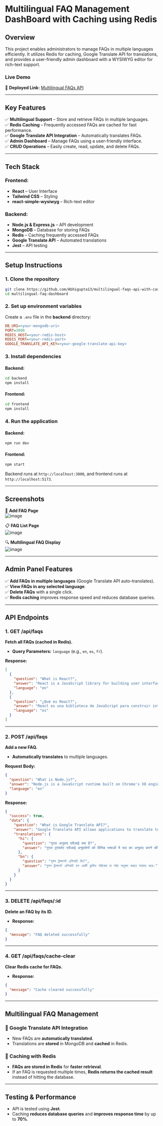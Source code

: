# **Multilingual FAQ Management DashBoard with Caching using Redis**  

## **Overview**  

This project enables administrators to manage FAQs in multiple languages efficiently. It utilizes Redis for caching, Google Translate API for translations, and provides a user-friendly admin dashboard with a WYSIWYG editor for rich-text support.  

### **Live Demo**  
🔗 **Deployed Link:** [Multilingual FAQs API](https://multilingual-faqs-api-with-cashing.vercel.app/)  

---

## **Key Features**  
✅ **Multilingual Support** – Store and retrieve FAQs in multiple languages.  
✅ **Redis Caching** – Frequently accessed FAQs are cached for fast performance.  
✅ **Google Translate API Integration** – Automatically translates FAQs.  
✅ **Admin Dashboard** – Manage FAQs using a user-friendly interface.  
✅ **CRUD Operations** – Easily create, read, update, and delete FAQs.  

---

## **Tech Stack**  

### **Frontend:**  
- **React** – User Interface  
- **Tailwind CSS** – Styling  
- **react-simple-wysiwyg** – Rich-text editor  

### **Backend:**  
- **Node.js & Express.js** – API development  
- **MongoDB** – Database for storing FAQs  
- **Redis** – Caching frequently accessed FAQs  
- **Google Translate API** – Automated translations  
- **Jest** – API testing  

---

## **Setup Instructions**  

### **1. Clone the repository**  
```bash
git clone https://github.com/Abhigupta13/multilingual-faqs-api-with-cashing.git
cd multilingual-faq-dashboard
```

### **2. Set up environment variables**  

Create a `.env` file in the **backend** directory:  
```ini
DB_URI=<your-mongodb-uri>
PORT=3000
REDIS_HOST=<your-redis-host>
REDIS_PORT=<your-redis-port>
GOOGLE_TRANSLATE_API_KEY=<your-google-translate-api-key>
```

### **3. Install dependencies**  

#### Backend:  
```bash
cd backend
npm install
```

#### Frontend:  
```bash
cd frontend
npm install
```

### **4. Run the application**  

#### Backend:  
```bash
npm run dev
```

#### Frontend:  
```bash
npm start
```

Backend runs at `http://localhost:3000`, and frontend runs at `http://localhost:5173`.  

---

## **Screenshots**  

🚀 **Add FAQ Page**  
![image](https://github.com/user-attachments/assets/ac272659-2fc1-45a0-96cc-5ce786de57a1)
 

📋 **FAQ List Page**  
![image](https://github.com/user-attachments/assets/fc935296-31e3-47f0-a8ff-6e91603abf90)
 

🔍 **Multilingual FAQ Display**  
![image](https://github.com/user-attachments/assets/dafdb1f6-9fc9-4ffc-bc84-80787657ea10)


---

## **Admin Panel Features**  

✅ **Add FAQs in multiple languages** (Google Translate API auto-translates).  
✅ **View FAQs in any selected language**.  
✅ **Delete FAQs** with a single click.  
✅ **Redis caching** improves response speed and reduces database queries.  

---

## **API Endpoints**  

### **1. GET /api/faqs**  
**Fetch all FAQs (cached in Redis).**  
- **Query Parameters:** `language` (e.g., `en`, `es`, `fr`).  

**Response:**  
```json
[
  {
    "question": "What is React?",
    "answer": "React is a JavaScript library for building user interfaces.",
    "language": "en"
  },
  {
    "question": "¿Qué es React?",
    "answer": "React es una biblioteca de JavaScript para construir interfaces de usuario.",
    "language": "es"
  }
]
```

---

### **2. POST /api/faqs**  
**Add a new FAQ.**  
- **Automatically translates** to multiple languages.  

**Request Body:**  
```json
{
  "question": "What is Node.js?",
  "answer": "Node.js is a JavaScript runtime built on Chrome's V8 engine.",
  "language": "en"
}
```

**Response:**  
```json
{
  "success": true,
  "data": {
    "question": "What is Google Translate API?",
    "answer": "Google Translate API allows applications to translate text programmatically.",
    "translations": {
      "hi": {
        "question": "गूगल अनुवाद एपीआई क्या है?",
        "answer": "गूगल ट्रांसलेट एपीआई अनुप्रयोगों को विभिन्न भाषाओं में पाठ का अनुवाद करने की अनुमति देता है।"
      },
      "bn": {
        "question": "গুগল ট্রান্সলেট এপিআই কি?",
        "answer": "গুগল ট্রান্সলেট এপিআই হল একটি ক্লাউড পরিষেবা যা পাঠ্য অনুবাদ করতে সাহায্য করে।"
      }
    }
  }
}
```

---

### **3. DELETE /api/faqs/:id**  
**Delete an FAQ by its ID.**  
- **Response:**  
```json
{
  "message": "FAQ deleted successfully"
}
```

---

### **4. GET /api/faqs/cache-clear**  
**Clear Redis cache for FAQs.**  

- **Response:**  
```json
{
  "message": "Cache cleared successfully"
}
```

---

## **Multilingual FAQ Management**  

### **🔹 Google Translate API Integration**  
- New FAQs are **automatically translated**.  
- Translations are **stored** in MongoDB and **cached** in Redis.  

### **🔹 Caching with Redis**  
- **FAQs are stored in Redis** for **faster retrieval**.  
- If an FAQ is requested multiple times, **Redis returns the cached result** instead of hitting the database.  

---

## **Testing & Performance**  

- API is tested using **Jest**.  
- Caching **reduces database queries** and **improves response time** by up to **70%**.  

